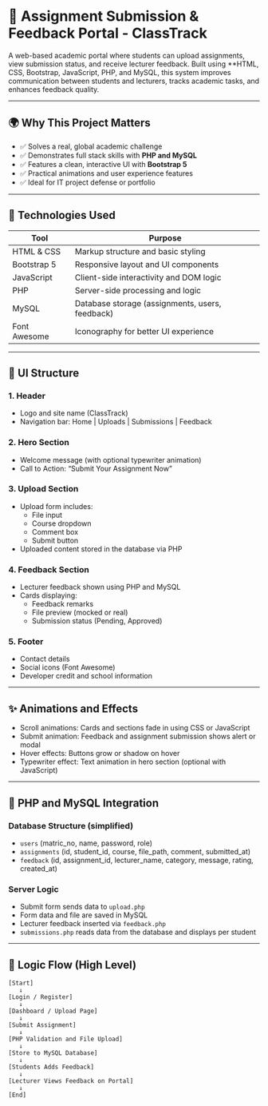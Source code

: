# 📘 Assignment Submission & Feedback Portal - ClassTrack

A web-based academic portal where students can upload assignments, view submission status,
and receive lecturer feedback. Built using **HTML, CSS, Bootstrap, JavaScript, PHP, and MySQL,
this system improves communication between students and lecturers,
tracks academic tasks, and enhances feedback quality.

---

## 🌍 Why This Project Matters

- ✅ Solves a real, global academic challenge  
- ✅ Demonstrates full stack skills with **PHP and MySQL**  
- ✅ Features a clean, interactive UI with **Bootstrap 5**  
- ✅ Practical animations and user experience features  
- ✅ Ideal for IT project defense or portfolio

---

## 🔧 Technologies Used

| Tool         | Purpose                              |
|--------------|--------------------------------------|
| HTML & CSS   | Markup structure and basic styling   |
| Bootstrap 5  | Responsive layout and UI components  |
| JavaScript   | Client-side interactivity and DOM logic |
| PHP          | Server-side processing and logic     |
| MySQL        | Database storage (assignments, users, feedback) |
| Font Awesome | Iconography for better UI experience |

---

## 🧭 UI Structure

### 1. Header
- Logo and site name (ClassTrack)
- Navigation bar: Home | Uploads | Submissions | Feedback

### 2. Hero Section
- Welcome message (with optional typewriter animation)
- Call to Action: “Submit Your Assignment Now”

### 3. Upload Section
- Upload form includes:
  - File input
  - Course dropdown
  - Comment box
  - Submit button
- Uploaded content stored in the database via PHP

### 4. Feedback Section
- Lecturer feedback shown using PHP and MySQL
- Cards displaying:
  - Feedback remarks
  - File preview (mocked or real)
  - Submission status (Pending, Approved)

### 5. Footer
- Contact details  
- Social icons (Font Awesome)  
- Developer credit and school information  

---

## ✨ Animations and Effects

- Scroll animations: Cards and sections fade in using CSS or JavaScript
- Submit animation: Feedback and assignment submission shows alert or modal
- Hover effects: Buttons grow or shadow on hover
- Typewriter effect: Text animation in hero section (optional with JavaScript)

---

## 🧠 PHP and MySQL Integration

### Database Structure (simplified)

- `users` (matric_no, name, password, role)
- `assignments` (id, student_id, course, file_path, comment, submitted_at)
- `feedback` (id, assignment_id, lecturer_name, category, message, rating, created_at)

### Server Logic

- Submit form sends data to `upload.php`
- Form data and file are saved in MySQL
- Lecturer feedback inserted via `feedback.php`
- `submissions.php` reads data from the database and displays per student

---

## 🔁 Logic Flow (High Level)

```plaintext
[Start]
   ↓
[Login / Register]
   ↓
[Dashboard / Upload Page]
   ↓
[Submit Assignment]
   ↓
[PHP Validation and File Upload]
   ↓
[Store to MySQL Database]
   ↓
[Students Adds Feedback]
   ↓
[Lecturer Views Feedback on Portal]
   ↓
[End]
